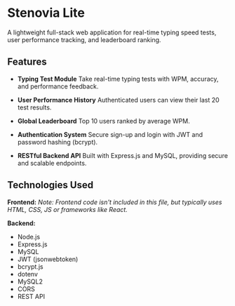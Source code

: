 # **Stenovia Lite**

A lightweight full-stack web application for real-time typing speed tests, user performance tracking, and leaderboard ranking.


##  Features

*  **Typing Test Module**
  Take real-time typing tests with WPM, accuracy, and performance feedback.

*  **User Performance History**
  Authenticated users can view their last 20 test results.

*  **Global Leaderboard**
  Top 10 users ranked by average WPM.

*  **Authentication System**
  Secure sign-up and login with JWT and password hashing (bcrypt).

*  **RESTful Backend API**
  Built with Express.js and MySQL, providing secure and scalable endpoints.


##  Technologies Used

**Frontend:**
*Note: Frontend code isn't included in this file, but typically uses HTML, CSS, JS or frameworks like React.*

**Backend:**

* Node.js
* Express.js
* MySQL
* JWT (jsonwebtoken)
* bcrypt.js
* dotenv
* MySQL2
* CORS
* REST API
